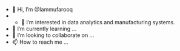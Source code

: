 - 👋 Hi, I’m @Iammufarooq
- - 👀 I’m interested in data analytics and manufacturing systems.
- 🌱 I’m currently learning ...
- 💞️ I’m looking to collaborate on ...
- 📫 How to reach me ...

<!---
Iammufarooq/Iammufarooq is a ✨ special ✨ repository because its `README.md` (this file) appears on your GitHub profile.
You can click the Preview link to take a look at your changes.
--->
